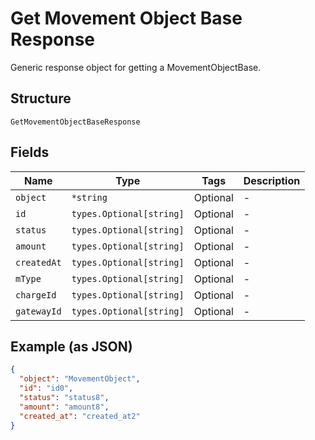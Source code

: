 
# Get Movement Object Base Response

Generic response object for getting a MovementObjectBase.

## Structure

`GetMovementObjectBaseResponse`

## Fields

| Name | Type | Tags | Description |
|  --- | --- | --- | --- |
| `object` | `*string` | Optional | - |
| `id` | `types.Optional[string]` | Optional | - |
| `status` | `types.Optional[string]` | Optional | - |
| `amount` | `types.Optional[string]` | Optional | - |
| `createdAt` | `types.Optional[string]` | Optional | - |
| `mType` | `types.Optional[string]` | Optional | - |
| `chargeId` | `types.Optional[string]` | Optional | - |
| `gatewayId` | `types.Optional[string]` | Optional | - |

## Example (as JSON)

```json
{
  "object": "MovementObject",
  "id": "id0",
  "status": "status8",
  "amount": "amount8",
  "created_at": "created_at2"
}
```

